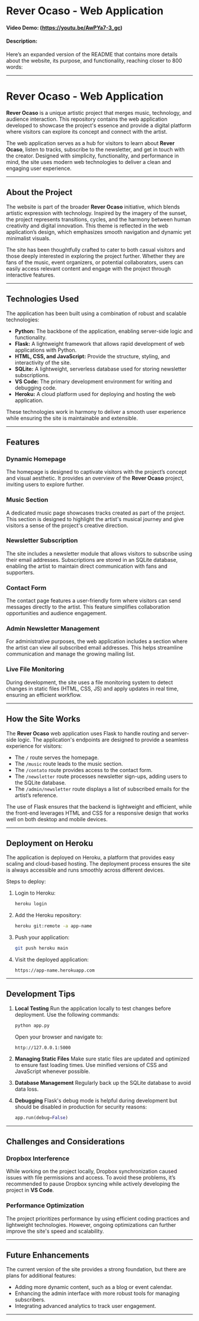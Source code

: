 # **Rever Ocaso - Web Application**
#### Video Demo:  (https://youtu.be/AwPYa7-3_gc)
#### Description:

Here’s an expanded version of the README that contains more details about the website, its purpose, and functionality, reaching closer to 800 words:

---

# **Rever Ocaso - Web Application**

**Rever Ocaso** is a unique artistic project that merges music, technology, and audience interaction. This repository contains the web application developed to showcase the project's essence and provide a digital platform where visitors can explore its concept and connect with the artist. 

The web application serves as a hub for visitors to learn about **Rever Ocaso**, listen to tracks, subscribe to the newsletter, and get in touch with the creator. Designed with simplicity, functionality, and performance in mind, the site uses modern web technologies to deliver a clean and engaging user experience.

---

## **About the Project**

The website is part of the broader **Rever Ocaso** initiative, which blends artistic expression with technology. Inspired by the imagery of the sunset, the project represents transitions, cycles, and the harmony between human creativity and digital innovation. This theme is reflected in the web application’s design, which emphasizes smooth navigation and dynamic yet minimalist visuals.

The site has been thoughtfully crafted to cater to both casual visitors and those deeply interested in exploring the project further. Whether they are fans of the music, event organizers, or potential collaborators, users can easily access relevant content and engage with the project through interactive features.

---

## **Technologies Used**

The application has been built using a combination of robust and scalable technologies:
- **Python:** The backbone of the application, enabling server-side logic and functionality.
- **Flask:** A lightweight framework that allows rapid development of web applications with Python.
- **HTML, CSS, and JavaScript:** Provide the structure, styling, and interactivity of the site.
- **SQLite:** A lightweight, serverless database used for storing newsletter subscriptions.
- **VS Code:** The primary development environment for writing and debugging code.
- **Heroku:** A cloud platform used for deploying and hosting the web application.

These technologies work in harmony to deliver a smooth user experience while ensuring the site is maintainable and extensible.

---

## **Features**

### **Dynamic Homepage**
The homepage is designed to captivate visitors with the project’s concept and visual aesthetic. It provides an overview of the **Rever Ocaso** project, inviting users to explore further.

### **Music Section**
A dedicated music page showcases tracks created as part of the project. This section is designed to highlight the artist's musical journey and give visitors a sense of the project's creative direction.

### **Newsletter Subscription**
The site includes a newsletter module that allows visitors to subscribe using their email addresses. Subscriptions are stored in an SQLite database, enabling the artist to maintain direct communication with fans and supporters.

### **Contact Form**
The contact page features a user-friendly form where visitors can send messages directly to the artist. This feature simplifies collaboration opportunities and audience engagement.

### **Admin Newsletter Management**
For administrative purposes, the web application includes a section where the artist can view all subscribed email addresses. This helps streamline communication and manage the growing mailing list.

### **Live File Monitoring**
During development, the site uses a file monitoring system to detect changes in static files (HTML, CSS, JS) and apply updates in real time, ensuring an efficient workflow.

---

## **How the Site Works**

The **Rever Ocaso** web application uses Flask to handle routing and server-side logic. The application's endpoints are designed to provide a seamless experience for visitors:
- The `/` route serves the homepage.
- The `/music` route leads to the music section.
- The `/contato` route provides access to the contact form.
- The `/newsletter` route processes newsletter sign-ups, adding users to the SQLite database.
- The `/admin/newsletter` route displays a list of subscribed emails for the artist’s reference.

The use of Flask ensures that the backend is lightweight and efficient, while the front-end leverages HTML and CSS for a responsive design that works well on both desktop and mobile devices.

---

## **Deployment on Heroku**

The application is deployed on Heroku, a platform that provides easy scaling and cloud-based hosting. The deployment process ensures the site is always accessible and runs smoothly across different devices.

Steps to deploy:
1. Login to Heroku:
   ```bash
   heroku login
   ```

2. Add the Heroku repository:
   ```bash
   heroku git:remote -a app-name
   ```

3. Push your application:
   ```bash
   git push heroku main
   ```

4. Visit the deployed application:
   ```
   https://app-name.herokuapp.com
   ```

---

## **Development Tips**

1. **Local Testing**
   Run the application locally to test changes before deployment. Use the following commands:
   ```bash
   python app.py
   ```
   Open your browser and navigate to:
   ```
   http://127.0.0.1:5000
   ```

2. **Managing Static Files**
   Make sure static files are updated and optimized to ensure fast loading times. Use minified versions of CSS and JavaScript whenever possible.

3. **Database Management**
   Regularly back up the SQLite database to avoid data loss.

4. **Debugging**
   Flask's debug mode is helpful during development but should be disabled in production for security reasons:
   ```python
   app.run(debug=False)
   ```

---

## **Challenges and Considerations**

### **Dropbox Interference**
While working on the project locally, Dropbox synchronization caused issues with file permissions and access. To avoid these problems, it’s recommended to pause Dropbox syncing while actively developing the project in **VS Code**.

### **Performance Optimization**
The project prioritizes performance by using efficient coding practices and lightweight technologies. However, ongoing optimizations can further improve the site's speed and scalability.

---

## **Future Enhancements**

The current version of the site provides a strong foundation, but there are plans for additional features:
- Adding more dynamic content, such as a blog or event calendar.
- Enhancing the admin interface with more robust tools for managing subscribers.
- Integrating advanced analytics to track user engagement.

---





